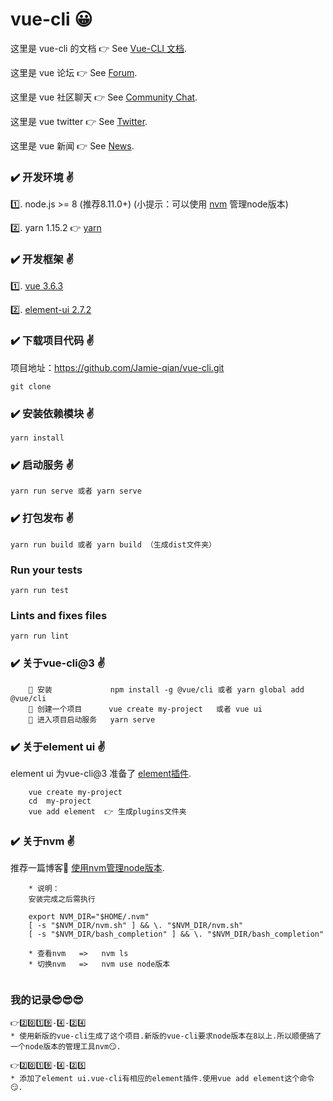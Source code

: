 # vue-cli 😀


这里是 vue-cli 的文档 👉 See [Vue-CLI 文档](https://cli.vuejs.org/zh/).

这里是 vue 论坛  👉 See [Forum](https://forum.vuejs.org/).

这里是 vue 社区聊天 👉 See [Community Chat](https://discordapp.com/invite/HBherRA).

这里是 vue twitter 👉 See [Twitter](https://twitter.com/vuejs).

这里是 vue 新闻 👉 See [News](https://news.vuejs.org/).



### ✔️ 开发环境 ✌️

1️⃣. node.js >= 8 (推荐8.11.0+)         (小提示：可以使用 [nvm](https://github.com/creationix/nvm) 管理node版本)

2️⃣. yarn 1.15.2  👉  [yarn](https://yarnpkg.com/zh-Hant/)


### ✔️ 开发框架 ✌️

1️⃣. [vue 3.6.3](http://cn.vuejs.org/)

2️⃣. [element-ui 2.7.2](http://element.eleme.io/#/zh-CN/)


### ✔️ 下载项目代码 ✌️

项目地址：https://github.com/Jamie-qian/vue-cli.git
```
git clone 
```
    
### ✔️ 安装依赖模块 ✌️
```
yarn install
```

### ✔️ 启动服务 ✌️
```
yarn run serve 或者 yarn serve
```

### ✔️ 打包发布 ✌️
```
yarn run build 或者 yarn build （生成dist文件夹）
```

### Run your tests
```
yarn run test
```

### Lints and fixes files
```
yarn run lint
```

### ✔️ 关于vue-cli@3 ✌️
```
    🔅 安装             npm install -g @vue/cli 或者 yarn global add @vue/cli
    🔅 创建一个项目      vue create my-project   或者 vue ui
    🔅 进入项目启动服务   yarn serve    
```

### ✔️ 关于element ui ✌️

   element ui 为vue-cli@3 准备了 [element插件](https://github.com/ElementUI/vue-cli-plugin-element).
    
```
    vue create my-project
    cd  my-project
    vue add element  👉 生成plugins文件夹
```

### ✔️ 关于nvm ✌️

   推荐一篇博客🤗        [使用nvm管理node版本](http://bubkoo.com/2017/01/08/quick-tip-multiple-versions-node-nvm/).
```
    * 说明：
    安装完成之后需执行

    export NVM_DIR="$HOME/.nvm"
    [ -s "$NVM_DIR/nvm.sh" ] && \. "$NVM_DIR/nvm.sh"
    [ -s "$NVM_DIR/bash_completion" ] && \. "$NVM_DIR/bash_completion"

    * 查看nvm   =>   nvm ls
    * 切换nvm   =>   nvm use node版本
    
```
### 我的记录😎😎😎
```
👉2️⃣0️⃣1️⃣9️⃣-4️⃣-2️⃣4️⃣
* 使用新版的vue-cli生成了这个项目.新版的vue-cli要求node版本在8以上.所以顺便搞了一个node版本的管理工具nvm😏.

👉2️⃣0️⃣1️⃣9️⃣-4️⃣-2️⃣5️⃣
* 添加了element ui.vue-cli有相应的element插件.使用vue add element这个命令😏.
```


